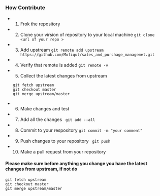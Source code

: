 ### How Contribute

- 1. Frok the repository
- 2. Clone your virsion of repository to your local machine
	``` git clone <url of your repo > ```
- 3. Add upstream ``` git remote add upstream https://github.com/Mofiqul/sales_and_purchage_managemet.git ```
- 4. Verify that remote is added ``` git remote -v ```
- 5. Collect the latest changes from upstream 
	``` 
	git fetch upstream
	git checkout master
	git merge upstream/master
	``` 
- 6. Make changes and test
- 7. Add all the changes ``` git add --all``` 
- 8. Commit to your respository ``` git commit -m "your comment" ```
- 9. Push changes to your repository ``` git push```
- 10. Make a pull request from your repository

#### Please make sure before anything you change you have the latest changes from upstream, if not do 
```
git fetch upstream
git checkout master
git merge upstream/master
```